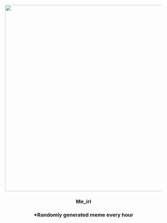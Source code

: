 <p align="center">
        <img src="https://i.imgur.com/vChBZ2n.jpg" width="600" height="600">
        </p>
        <h3 align="center">Me_irl</h3>
        <h3 align="center">*Randomly generated meme every hour</h3>
    